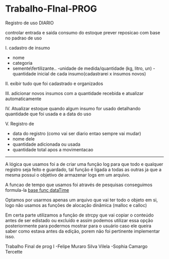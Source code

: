 # Trabalho-FInal-PROG

Registro de uso DIARIO

controlar entrada e saida
consumo do estoque
prever reposicao com base no padrao de uso


I. cadastro de insumo
- nome
- categoria
 - semente\fertilizante..
-unidade de medida/quantidade (kg, litro, un)
-quantidade inicial de cada insumo(cadastrarei x insumos novos)

II. exibir tudo que foi cadastrado e organizados

III. adicionar novos insumos com a quantidade recebida e atualizar automaticamente

IV. Atualizar estoque quando algum insumo for usado detalhando quantidade que foi usada e a data do uso

V. Registro de
- data do registro (como vai ser diario entao sempre vai mudar)
- nome dele
- quantidade adicionada ou usada
- quantidade total apos a movimentacao

____________________________________________________________________________
A lógica que usamos foi a de criar uma função log para que todo e qualquer registro seja feito e guardado, tal função é ligada a todas as outras ja que a mesma possui o objetivo de armazenar logs em um arquivo.

A funcao de tempo que usamos foi através de pesquisas conseguimos formula-la
[base func dataTime](https://stackoverflow.com/questions/1442116/how-to-get-the-date-and-time-values-in-a-c-program)

Optamos por usarmos apenas um arquivo que vai ter todo o objeto em si, logo não usamos as funções de alocação dinâmica (malloc e calloc)

Em certa parte utilizamos a função de strcpy que vai copiar o conteúdo antes de ser edistado ou excluído e assim podemos utilizar essa opção posteriormente para podermos mostrar para o usuário caso ele queira saber como estava antes da edição, porem não foi pertinente implementar isso.

Trabalho Final de prog I
-Felipe Muraro Silva Vilela
-Sophia Camargo Tercette
